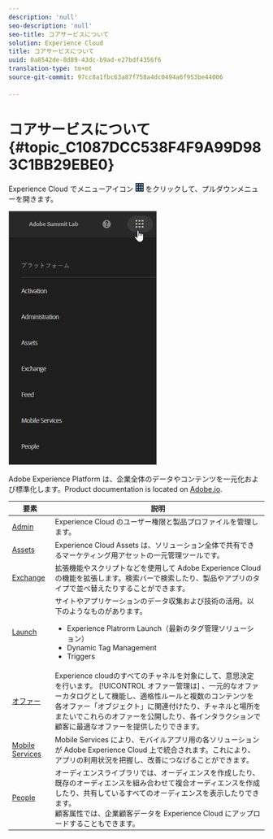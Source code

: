 ```yaml
---
description: 'null'
seo-description: 'null'
seo-title: コアサービスについて
solution: Experience Cloud
title: コアサービスについて
uuid: 0a8542de-8d89-43dc-b9ad-e27bdf4356f6
translation-type: tm+mt
source-git-commit: 97cc8a1fbc63a87f758a4dc0494a6f953be44006

---
```



# コアサービスについて {#topic_C1087DCC538F4F9A99D983C1BB29EBE0}

Experience Cloud でメニューアイコン ![](assets/menu-icon.png) をクリックして、プルダウンメニューを開きます。

![](assets/experience-cloud-core-services.png)

Adobe Experience Platform は、企業全体のデータやコンテンツを一元化および標準化します。Product documentation is located on [Adobe.io](https://www.adobe.io/apis/experienceplatform/home/services.html).

| 要素 | 説明 |
|--- |--- |
| [Admin](admin-getting-started/admin-getting-started.md) | Experience Cloud のユーザー権限と製品プロファイルを管理します。 |
| [Assets](experience-cloud-assets/experience-cloud-assets.md) | Experience Cloud Assets は、ソリューション全体で共有できるマーケティング用アセットの一元管理ツールです。 |
| [Exchange](https://experiencecloud.adobeexchange.com/) | 拡張機能やスクリプトなどを使用して Adobe Experience Cloud の機能を拡張します。検索バーで検索したり、製品やアプリのタイプで並べ替えたりすることができます。 |
| [Launch](activation/activation.md) | サイトやアプリケーションのデータ収集および技術の活用。以下のようなものがあります。<ul><li>Experience Platrorm Launch（最新のタグ管理ソリューション）</li><li>Dynamic Tag Management</li><li>Triggers</li></ul> |
| [オファー](offer-management/getting-started.md) | Experience cloudのすべてのチャネルを対象にして、意思決定を行います。 [!UICONTROL オファー管理は] 、一元的なオファーカタログとして機能し、適格性ルールと複数のコンテンツを各オファー「オブジェクト」に関連付けたり、チャネルと場所をまたいでこれらのオファーを公開したり、各インタラクションで顧客に最適なオファーを提供したりできます。 |
| [Mobile Services](https://docs.adobe.com/content/help/en/mobile-services/using/home.html) | Mobile Services により、モバイルアプリ用の各ソリューションが Adobe Experience Cloud 上で統合されます。これにより、アプリの利用状況を把握し、改善につなげることができます。 |
| [People](audience-library/audience-library.md) | オーディエンスライブラリでは、オーディエンスを作成したり、既存のオーディエンスを組み合わせて複合オーディエンスを作成したり、共有しているすべてのオーディエンスを表示したりできます。<br>顧客属性では、企業顧客データを Experience Cloud にアップロードすることもできます。 |
